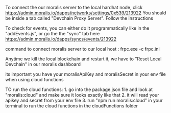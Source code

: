 To connect the our moralis server to the local hardhat node, click https://admin.moralis.io/dapps/networks/settings/0x539/213922
You should be inside a tab called "Devchain Proxy Server". Follow the instructions 

To check for events, you can either do it programmatically like in the "addEvents.js", or go the the "sync" tab here https://admin.moralis.io/dapps/syncs/events/213922

command to connect moralis server to our local host : frpc.exe -c frpc.ini

Anytime we kill the local blockchain and restart it, we have to "Reset Local Devchain" in our moralis dashboard

its important you have your moralisApiKey and moralisSecret in your env file when using cloud functions

TO run the cloud functions: 
    1. go into the package.json file and look at "moralis:cloud" and make sure it looks exactly like that
    2. it will read your apikey and secret from your env file
    3. run "npm run moralis:cloud" in your terminal to run the cloud functions in the cloudFunctions folder